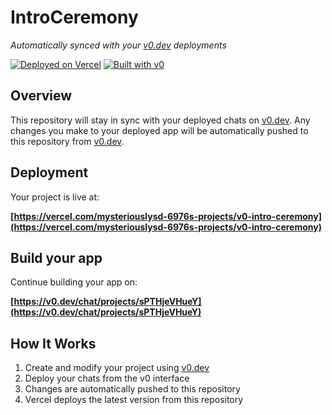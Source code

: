 # IntroCeremony

*Automatically synced with your [v0.dev](https://v0.dev) deployments*

[![Deployed on Vercel](https://img.shields.io/badge/Deployed%20on-Vercel-black?style=for-the-badge&logo=vercel)](https://vercel.com/mysteriouslysd-6976s-projects/v0-intro-ceremony)
[![Built with v0](https://img.shields.io/badge/Built%20with-v0.dev-black?style=for-the-badge)](https://v0.dev/chat/projects/sPTHjeVHueY)

## Overview

This repository will stay in sync with your deployed chats on [v0.dev](https://v0.dev).
Any changes you make to your deployed app will be automatically pushed to this repository from [v0.dev](https://v0.dev).

## Deployment

Your project is live at:

**[https://vercel.com/mysteriouslysd-6976s-projects/v0-intro-ceremony](https://vercel.com/mysteriouslysd-6976s-projects/v0-intro-ceremony)**

## Build your app

Continue building your app on:

**[https://v0.dev/chat/projects/sPTHjeVHueY](https://v0.dev/chat/projects/sPTHjeVHueY)**

## How It Works

1. Create and modify your project using [v0.dev](https://v0.dev)
2. Deploy your chats from the v0 interface
3. Changes are automatically pushed to this repository
4. Vercel deploys the latest version from this repository
